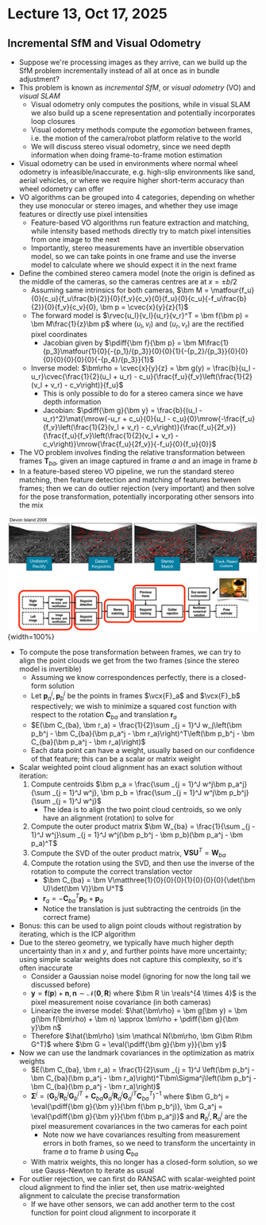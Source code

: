 # Lecture 13, Oct 17, 2025

## Incremental SfM and Visual Odometry

* Suppose we're processing images as they arrive, can we build up the SfM problem incrementally instead of all at once as in bundle adjustment?
* This problem is known as *incremental SfM*, or *visual odometry* (VO) and *visual SLAM*
	* Visual odometry only computes the positions, while in visual SLAM we also build up a scene representation and potentially incorporates loop closures
	* Visual odometry methods compute the *egomotion* between frames, i.e. the motion of the camera/robot platform relative to the world
	* We will discuss stereo visual odometry, since we need depth information when doing frame-to-frame motion estimation
* Visual odometry can be used in environments where normal wheel odometry is infeasible/inaccurate, e.g. high-slip environments like sand, aerial vehicles, or where we require higher short-term accuracy than wheel odometry can offer
* VO algorithms can be grouped into 4 categories, depending on whether they use monocular or stereo images, and whether they use image features or directly use pixel intensities
	* Feature-based VO algorithms run feature extraction and matching, while intensity based methods directly try to match pixel intensities from one image to the next
	* Importantly, stereo measurements have an invertible observation model, so we can take points in one frame and use the inverse model to calculate where we should expect it in the next frame
* Define the combined stereo camera model (note the origin is defined as the middle of the cameras, so the cameras centres are at $x = \pm b/2$
	* Assuming same intrinsics for both cameras, $\bm M = \matfour{f_u}{0}{c_u}{f_u\frac{b}{2}}{0}{f_v}{c_v}{0}{f_u}{0}{c_u}{-f_u\frac{b}{2}}{0}{f_v}{c_v}{0}, \bm p = \cvec{x}{y}{z}{1}$
	* The forward model is $\rvec{u_l}{v_l}{u_r}{v_r}^T = \bm f(\bm p) = \bm M\frac{1}{z}\bm p$ where $(u_l, v_l)$ and $(u_r, v_r)$ are the rectified pixel coordinates
		* Jacobian given by $\pdiff{\bm f}{\bm p} = \bm M\frac{1}{p_3}\matfour{1}{0}{-{p_1}/{p_3}}{0}{0}{1}{-{p_2}/{p_3}}{0}{0}{0}{0}{0}{0}{0}{-{p_4}/{p_3}}{1}$
	* Inverse model: $\bm\rho = \cvec{x}{y}{z} = \bm g(y) = \frac{b}{u_l - u_r}\cvec{\frac{1}{2}(u_l + u_r) - c_u}{\frac{f_u}{f_v}\left(\frac{1}{2}(v_l + v_r) - c_v\right)}{f_u}$
		* This is only possible to do for a stereo camera since we have depth information
		* Jacobian: $\pdiff{\bm g}{\bm y} = \frac{b}{(u_l - u_r)^2}\mat{\mrow{-u_r + c_u}{0}{u_l - c_u}{0}\mrow{-\frac{f_u}{f_v}\left(\frac{1}{2}(v_l + v_r) - c_v\right)}{\frac{f_u}{2f_v}}{\frac{f_u}{f_v}\left(\frac{1}{2}(v_l + v_r) - c_v\right)}\mrow{\frac{f_u}{2f_v}}{-f_u}{0}{f_u}{0}}$
* The VO problem involves finding the relative transformation between frames $\bm T_{ba}$, given an image captured in frame $a$ and an image in frame $b$
* In a feature-based stereo VO pipeline, we run the standard stereo matching, then feature detection and matching of features between frames; then we can do outlier rejection (very important) and then solve for the pose transformation, potentially incorporating other sensors into the mix

![Feature-based stereo VO pipeline.](./imgs/lec13_1.png){width=100%}

* To compute the pose transformation between frames, we can try to align the point clouds we get from the two frames (since the stereo model is invertible)
	* Assuming we know correspondences perfectly, there is a closed-form solution
	* Let $\bm p_a^j, \bm p_b^j$ be the points in frames $\vcx{F}_a$ and $\vcx{F}_b$ respectively; we wish to minimize a squared cost function with respect to the rotation $\bm C_{ba}$ and translation $\bm r_a$
	* $E(\bm C_{ba}, \bm r_a) = \frac{1}{2}\sum _{j = 1}^J w_j\left(\bm p_b^j - \bm C_{ba}(\bm p_a^j - \bm r_a)\right)^T\left(\bm p_b^j - \bm C_{ba}(\bm p_a^j - \bm r_a)\right)$
	* Each data point can have a weight, usually based on our confidence of that feature; this can be a scalar or matrix weight
* Scalar weighted point cloud alignment has an exact solution without iteration:
	1. Compute centroids $\bm p_a = \frac{\sum _{j = 1}^J w^j\bm p_a^j}{\sum _{j = 1}^J w^j}, \bm p_b = \frac{\sum _{j = 1}^J w^j\bm p_b^j}{\sum _{j = 1}^J w^j}$
		* The idea is to align the two point cloud centroids, so we only have an alignment (rotation) to solve for
	2. Compute the outer product matrix $\bm W_{ba} = \frac{1}{\sum _{j - 1}^J w^j}\sum _{j = 1}^J w^j(\bm p_b^j - \bm p_b)(\bm p_a^j - \bm p_a)^T$
	3. Compute the SVD of the outer product matrix, $\bm V\bm S\bm U^T = \bm W_{ba}$
	4. Compute the rotation using the SVD, and then use the inverse of the rotation to compute the correct translation vector
		* $\bm C_{ba} = \bm V\matthree{1}{0}{0}{0}{1}{0}{0}{0}{\det(\bm U)\det(\bm V)}\bm U^T$
		* $\bm r_a = -\bm C_{ba}^T\bm p_b + \bm p_a$
		* Notice the translation is just subtracting the centroids (in the correct frame)
* Bonus: this can be used to align point clouds without registration by iterating, which is the ICP algorithm
* Due to the stereo geometry, we typically have much higher depth uncertainty than in $x$ and $y$, and further points have more uncertainty; using simple scalar weights does not capture this complexity, so it's often inaccurate
	* Consider a Gaussian noise model (ignoring for now the long tail we discussed before)
	* $\bm y = \bm f(\bm p) + \bm n, \bm n \sim \mathcal N(\bm 0, \bm R)$ where $\bm R \in \reals^{4 \times 4}$ is the pixel measurement noise covariance (in both cameras)
	* Linearize the inverse model: $\hat{\bm\rho} = \bm g(\bm y) = \bm g(\bm f(\bm\rho) + \bm n) \approx \bm\rho + \pdiff{\bm g}{\bm y}\bm n$
	* Therefore $\hat{\bm\rho} \sim \mathcal N(\bm\rho, \bm G\bm R\bm G^T)$ where $\bm G = \eval{\pdiff{\bm g}{\bm y}}{\bm y}$
* Now we can use the landmark covariances in the optimization as matrix weights
	* $E(\bm C_{ba}, \bm r_a) = \frac{1}{2}\sum _{j = 1}^J \left(\bm p_b^j - \bm C_{ba}(\bm p_a^j - \bm r_a)\right)^T\bm\Sigma^j\left(\bm p_b^j - \bm C_{ba}(\bm p_a^j - \bm r_a)\right)$
	* $\bm\Sigma^j = \left(\bm G_b^j\bm R_b^j{\bm G_b^j}^T + \bm C_{ba}\bm G_a^j\bm R_a^j{\bm G_a^j}^T\bm C_{ba}^T\right)^{-1}$ where $\bm G_b^j = \eval{\pdiff{\bm g}{\bm y}}{\bm f(\bm p_b^j)}, \bm G_a^j = \eval{\pdiff{\bm g}{\bm y}}{\bm f(\bm p_a^j)}$ and $\bm R_b^j, \bm R_a^j$ are the pixel measurement covariances in the two cameras for each point
		* Note now we have covariances resulting from measurement errors in both frames, so we need to transform the uncertainty in frame $a$ to frame $b$ using $\bm C_{ba}$
	* With matrix weights, this no longer has a closed-form solution, so we use Gauss-Newton to iterate as usual
* For outlier rejection, we can first do RANSAC with scalar-weighted point cloud alignment to find the inlier set, then use matrix-weighted alignment to calculate the precise transformation
	* If we have other sensors, we can add another term to the cost function for point cloud alignment to incorporate it

